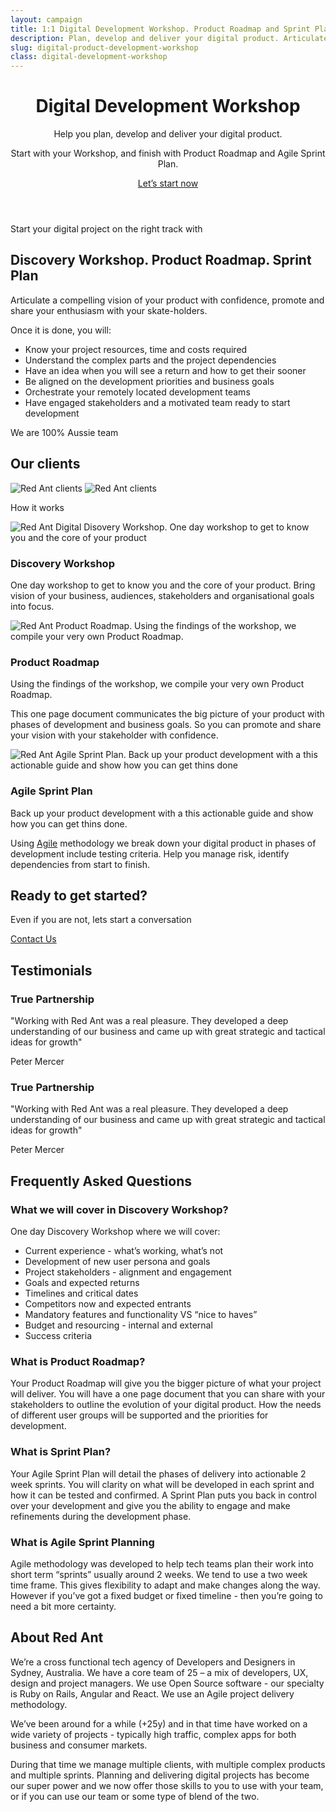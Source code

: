 ```yaml
---
layout: campaign
title: 1:1 Digital Development Workshop. Product Roadmap and Sprint Plan.
description: Plan, develop and deliver your digital product. Articulate a compelling vision of your idea and share your enthusiasm with your skate-holders with confidence.
slug: digital-product-development-workshop
class: digital-development-workshop
---
```

<header id="workshop-hero" class="section hero">
  <div class="container">
    <div class="row">
      <div class="col col-lg-8">
        <h1 class="text-xl mb-4">Digital Development Workshop</h1>
      </div>
    </div>
    <div class="row">
      <div class="col col-sm-10 col-md-9">
        <p class="h3 mb-3">Help you plan, develop and deliver your digital product.</p>
        <p class="text-lg mb-5">Start with your Workshop, and finish with Product Roadmap and Agile Sprint Plan.</p>
        <p><a href="https://red-ant.typeform.com/to/wW5Q1I" class="btn btn-primary typeform-share btn-lg" data-mode="popup">Let’s start now</a></p>
      </div>
    </div>
  </div>
</header>

<section id="workshop-roadmap-sprint-plan-summary" ga-trigger="visibility" class="summary">
  <div class="container section">
    <div class="row ">
      <div class="col">
        <p class="h3">Start your digital project on the right track with</p>
        <h2>Discovery Workshop. Product Roadmap. Sprint Plan</h2>
        <p>Articulate a compelling vision of your product with confidence, promote and share your enthusiasm with your skate-holders.</p>
        <p>Once it is done, you will:</p>
        <ul>
          <li>Know your project resources, time and costs required</li>
          <li>Understand the complex parts and the project dependencies</li>
          <li>Have an idea when you will see a return and how to get their sooner</li> 
          <li>Be aligned on the development priorities and business goals</li>  
          <li>Orchestrate your remotely located development teams</li>
          <li>Have engaged stakeholders and a motivated team ready to start development</li> 
        </ul>
      </div>
    </div>
  </div>
</section>

<section id="our-clients" ga-trigger="visibility" class="our-clients border border-left-0 border-right-0 section">
  <div class="container">
    <div class="row">
      <div class="col">
        <p class="tex-lg text-center h4">We are 100% Aussie team</p>
        <h2 class="text-center mb-5">Our clients</h2>
      </div>
    </div>
    <div class="row text-center">
        <img class="d-md-block d-none img-fluid" src="{{ site.data.webpack['client-logo-desktop.png'] }}" alt="Red Ant clients" />
        <img class="d-md-none img-fluid" src="{{ site.data.webpack['client-logo-mobile.png'] }}" alt="Red Ant clients" />
    </div>
  </div>
</section>

<section id="how-it-works" ga-trigger="visibility" class="how-it-works">
  <div class="container">
    <div class="row">
      <div class="col-12">
        <p class="h3 text-center" >How it works</p>
      </div>
    </div>
    <div class="row align-items-center">
      <div class="col-6 offset-3 col-md-5 offset-md-0 order-md-2 px-4">
        <img class="img-fluid" src="{{ site.data.webpack['icon-workshop.png'] }}" alt="Red Ant Digital Disovery Workshop. One day workshop to get to know you and the core of your product" />
      </div>
      <div class="col-12 col-md-7">
        <h3>Discovery Workshop</h3>
        <p>One day workshop to get to know you and the core of your product. Bring vision of your business, audiences, stakeholders and organisational goals into focus.</p>
      </div>
    </div>
    <div class="row align-items-center">
      <div class="col-6 offset-3 col-md-5 offset-md-0 px-4">
        <img class="img-fluid" src="{{ site.data.webpack['icon-roadmap.png'] }}" alt="Red Ant Product Roadmap. Using the findings of the workshop, we compile your very own Product Roadmap." />
      </div>
      <div class="col-12 col-md-7">
        <h3>Product Roadmap</h3>
        <p>Using the findings of the workshop, we compile your very own Product Roadmap.</p>
        <p>This one page document communicates the big picture of your product with phases of development and business goals. So you can promote and share your vision with your stakeholder with confidence.</p>
      </div>
    </div>
    <div class="row align-items-center">
      <div class="col-6 offset-3 col-md-5 offset-md-0 order-md-2 px-4">
        <img class="img-fluid" src="{{ site.data.webpack['icon-sprint-plan.png'] }}" alt="Red Ant Agile Sprint Plan. Back up your product development with a this actionable guide and show how you can get thins done " />
      </div>
      <div class="col-12 col-md-7">
        <h3>Agile Sprint Plan</h3>
        <p>Back up your product development with a this actionable guide and show how you can get thins done.</p>
        <p>Using <a href="">Agile</a> methodology we break down your digital product in phases of development include testing criteria. Help you manage risk, identify dependencies from start to finish. </p>
      </div>
    </div>
  </div>
</section>

<section id="cta-panel" ga-trigger="visibility" class="cta-panel section">
  <div class="container">
    <div class="row">
      <div class="col">
        <h2>Ready to get started?</h2>
        <p>Even if you are not, lets start a conversation</p>
        <a href="https://red-ant.typeform.com/to/wW5Q1I" class="btn btn-primary typeform-share" data-mode="popup" ga-trigger="click">Contact Us</a>
      </div>
    </div>
  </div>
</section>

<section id="testimonials" ga-trigger="visibility"  class="testimonials section">
  <div class="container">
    <div class="row">
      <div class="col">
        <h2>Testimonials</h2>
      </div>
    </div>
    <div class="row">
      <div class="col-lg-6">
        <h3>True Partnership</h3>
        <p>"Working with Red Ant was a real pleasure. They developed a deep understanding of our business and came up with great strategic and tactical ideas for growth"</p>
        <p>Peter Mercer</p>
      </div>
      <div class="col-lg-6">
        <h3>True Partnership</h3>
        <p>"Working with Red Ant was a real pleasure. They developed a deep understanding of our business and came up with great strategic and tactical ideas for growth"</p>
        <p>Peter Mercer</p>
      </div>
    </div>
  </div>
</section>

<section id="faqs" ga-trigger="visibility" class="faqs">
  <div class="container">
    <div class="row">
      <div class="col">
        <h2>Frequently Asked Questions</h2>
      </div>
    </div>
    <div class="row">
      <div class="col-12 "> 
      <h3>What we will cover in Discovery Workshop?</h3>
        <p>One day Discovery Workshop where we will cover: </p>
        <ul>
        <li>Current experience - what’s working, what’s not</li> 
        <li>Development of new user persona and goals</li>  
        <li>Project stakeholders - alignment and engagement</li> 
        <li>Goals and expected returns</li>
        <li>Timelines and critical dates</li>  
        <li>Competitors now and expected entrants</li> 
        <li>Mandatory features and functionality VS “nice to haves”</li> 
        <li>Budget and resourcing - internal and external</li>
        <li>Success criteria</li> 
        </ul>
      </div>
    </div>
    <div class="row">
      <div class="col-12 ">
        <h3>What is Product Roadmap?</h3>
        <p>Your Product Roadmap will give you the bigger picture of what your project will deliver. You will have a one page document that you can share with your stakeholders to outline the evolution of your digital product. How the needs of different user groups will be supported and the priorities for development. </p>
      </div>
    </div>
    <div class="row">    
      <div class="col-12">
        <h3>What is Sprint Plan?</h3>
        <p>Your Agile Sprint Plan will detail the phases of delivery into actionable 2 week sprints. You will clarity on what will be developed in each sprint and how it can be tested and confirmed. A Sprint Plan puts you back in control over your development and give you the ability to engage and make refinements during the development phase.</p>
      </div>
    </div>
    <div class="row">    
      <div class="col-12">
        <h3>What is Agile Sprint Planning</h3>
        <p>Agile methodology was developed to help tech teams plan their work into short term “sprints” usually around 2 weeks. We tend to use a two week time frame. This gives flexibility to adapt and make changes along the way. However if you’ve got a fixed budget or fixed timeline - then you’re going to need a bit more certainty.</p>
      </div>
    </div>
  </div>
</section>

<section id="about-redant" ga-trigger="visibility" class="about-redant">
  <div class="container">
    <div class="row">
      <div class="col">
        <h2>About Red Ant</h2>
        <p>We’re a cross functional tech agency of Developers and Designers in Sydney, Australia. We have a core team of 25 – a mix of developers, UX, design and project managers. We use Open Source software - our specialty is Ruby on Rails, Angular and React. We use an Agile project delivery methodology.</p>
        <p>We’ve been around for a while (+25y) and in that time have worked on a wide variety of projects - typically high traffic, complex apps for both business and consumer markets.</p>
        <p>During that time we manage multiple clients, with multiple complex products and multiple sprints. Planning and delivering digital projects has become our super power and we now offer those skills to you to use with your team, or if you can use our team or some type of blend of the two.</p>
      </div>
    </div>
  </div>
</section>